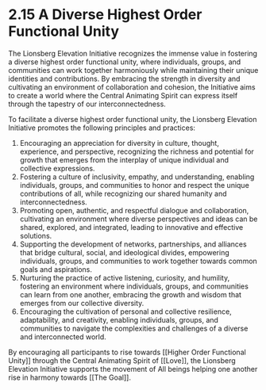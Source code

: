 # 2.15 A Diverse Highest Order Functional Unity

The Lionsberg Elevation Initiative recognizes the immense value in fostering a diverse highest order functional unity, where individuals, groups, and communities can work together harmoniously while maintaining their unique identities and contributions. By embracing the strength in diversity and cultivating an environment of collaboration and cohesion, the Initiative aims to create a world where the Central Animating Spirit can express itself through the tapestry of our interconnectedness.

To facilitate a diverse highest order functional unity, the Lionsberg Elevation Initiative promotes the following principles and practices:

1.  Encouraging an appreciation for diversity in culture, thought, experience, and perspective, recognizing the richness and potential for growth that emerges from the interplay of unique individual and collective expressions.
2.  Fostering a culture of inclusivity, empathy, and understanding, enabling individuals, groups, and communities to honor and respect the unique contributions of all, while recognizing our shared humanity and interconnectedness.
3.  Promoting open, authentic, and respectful dialogue and collaboration, cultivating an environment where diverse perspectives and ideas can be shared, explored, and integrated, leading to innovative and effective solutions.
4.  Supporting the development of networks, partnerships, and alliances that bridge cultural, social, and ideological divides, empowering individuals, groups, and communities to work together towards common goals and aspirations.
5.  Nurturing the practice of active listening, curiosity, and humility, fostering an environment where individuals, groups, and communities can learn from one another, embracing the growth and wisdom that emerges from our collective diversity.
6.  Encouraging the cultivation of personal and collective resilience, adaptability, and creativity, enabling individuals, groups, and communities to navigate the complexities and challenges of a diverse and interconnected world.

By encouraging all participants to rise towards [[Higher Order Functional Unity]] through the Central Animating Spirit of [[Love]], the Lionsberg Elevation Initiative supports the movement of All beings helping one another rise in harmony towards [[The Goal]]. 